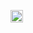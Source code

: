 <img 
  src="https://upload.wikimedia.org/wikipedia/commons/1/13/Arch_Linux_%22Crystal%22_icon.svg"
  alt="arch"
  width="20" 
/>

